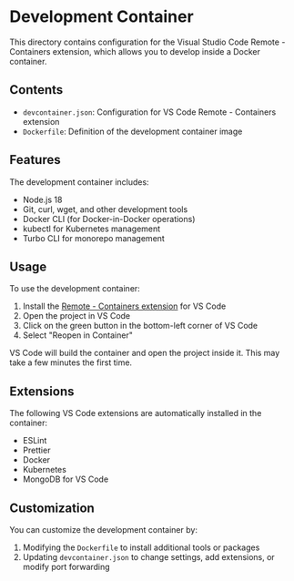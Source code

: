 # Development Container

This directory contains configuration for the Visual Studio Code Remote - Containers extension, which allows you to develop inside a Docker container.

## Contents

- `devcontainer.json`: Configuration for VS Code Remote - Containers extension
- `Dockerfile`: Definition of the development container image

## Features

The development container includes:

- Node.js 18
- Git, curl, wget, and other development tools
- Docker CLI (for Docker-in-Docker operations)
- kubectl for Kubernetes management
- Turbo CLI for monorepo management

## Usage

To use the development container:

1. Install the [Remote - Containers extension](https://marketplace.visualstudio.com/items?itemName=ms-vscode-remote.remote-containers) for VS Code
2. Open the project in VS Code
3. Click on the green button in the bottom-left corner of VS Code
4. Select "Reopen in Container"

VS Code will build the container and open the project inside it. This may take a few minutes the first time.

## Extensions

The following VS Code extensions are automatically installed in the container:

- ESLint
- Prettier
- Docker
- Kubernetes
- MongoDB for VS Code

## Customization

You can customize the development container by:

1. Modifying the `Dockerfile` to install additional tools or packages
2. Updating `devcontainer.json` to change settings, add extensions, or modify port forwarding
